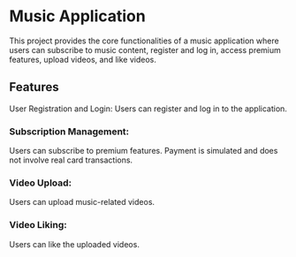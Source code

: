 # Music Application
This project provides the core functionalities of a music application where users can subscribe to music content, register and log in, access premium features, upload videos, and like videos.

## Features
User Registration and Login:
Users can register and log in to the application.

### Subscription Management:
Users can subscribe to premium features. Payment is simulated and does not involve real card transactions.

### Video Upload:
Users can upload music-related videos.

### Video Liking:
Users can like the uploaded videos.


